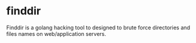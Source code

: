 # finddir
Finddir is a golang hacking tool to designed to brute force directories and files names on web/application servers.